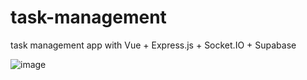 # task-management
task management app with Vue + Express.js + Socket.IO + Supabase

![image](https://github.com/user-attachments/assets/9692e282-5a1e-4a0b-a1ca-30cb2a1ee00a)

